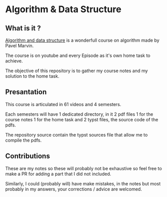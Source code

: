 # Algorithm & Data Structure

## What is it ? 

[Algorithm and data structure](https://www.youtube.com/playlist?list=PLrS21S1jm43igE57Ye_edwds_iL7ZOAG4) is a wonderfull course on algorithm made by Pavel Marvin. 

The course is on youtube and every Episode as it's own home task to achieve. 

The objective of this repository is to gather my course notes and my solution to the home task. 

## Presantation 

This course is articulated in 61 videos and 4 semesters. 

Each semesters will have 1 dedicated directory, in it 2 pdf files 1 for the course notes 1 for the home task and 2 typst files, the source code of the pdfs. 

The repository source contain the typst sources file that allow me to compile the pdfs. 

## Contributions 

These are my notes so these will probably not be exhaustive so feel free to make a PR for adding a part that I did not included. 

Similarly, I could (probably will) have make mistakes, in the notes but most probably in my answers, your corrections / advice are welcomed. 
